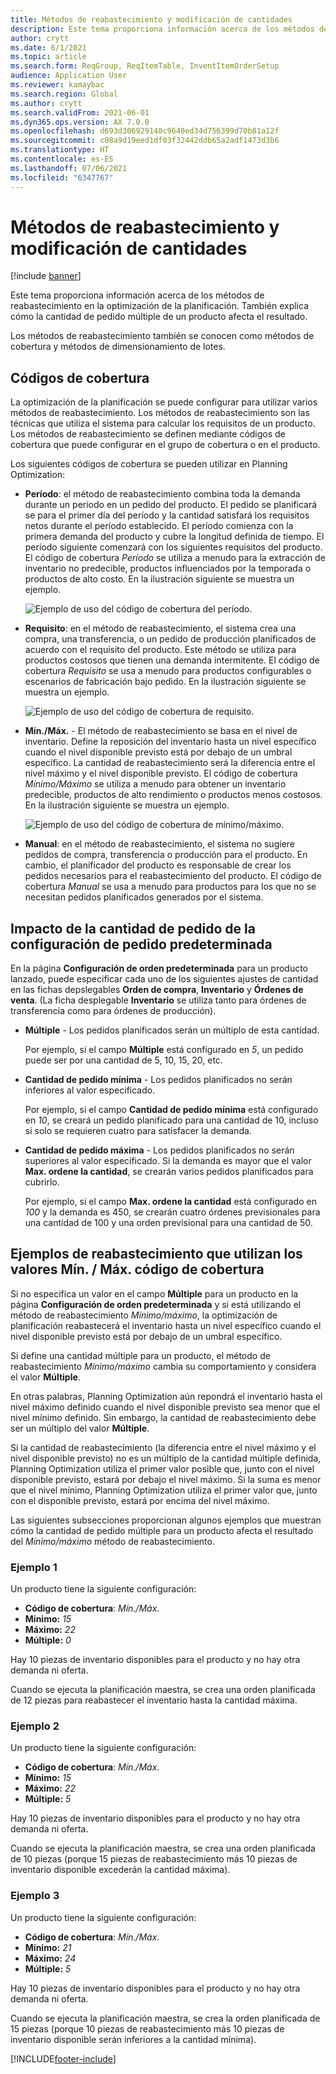 ```yaml
---
title: Métodos de reabastecimiento y modificación de cantidades
description: Este tema proporciona información acerca de los métodos de reabastecimiento en la optimización de la planificación. También explica cómo la cantidad de pedido múltiple de un producto afecta el resultado.
author: crytt
ms.date: 6/1/2021
ms.topic: article
ms.search.form: ReqGroup, ReqItemTable, InventItemOrderSetup
audience: Application User
ms.reviewer: kamaybac
ms.search.region: Global
ms.author: crytt
ms.search.validFrom: 2021-06-01
ms.dyn365.ops.version: AX 7.0.0
ms.openlocfilehash: d693d306929140c9640ed34d756399d70b81a12f
ms.sourcegitcommit: c08a9d19eed1df03f32442ddb65a2adf1473d3b6
ms.translationtype: HT
ms.contentlocale: es-ES
ms.lasthandoff: 07/06/2021
ms.locfileid: "6347767"
---
```

# <a name="replenishment-methods-and-quantity-modification"></a>Métodos de reabastecimiento y modificación de cantidades

[!include [banner](../../includes/banner.md)]

Este tema proporciona información acerca de los métodos de reabastecimiento en la optimización de la planificación. También explica cómo la cantidad de pedido múltiple de un producto afecta el resultado.

Los métodos de reabastecimiento también se conocen como métodos de cobertura y métodos de dimensionamiento de lotes.

## <a name="coverage-codes"></a>Códigos de cobertura

La optimización de la planificación se puede configurar para utilizar varios métodos de reabastecimiento. Los métodos de reabastecimiento son las técnicas que utiliza el sistema para calcular los requisitos de un producto. Los métodos de reabastecimiento se definen mediante códigos de cobertura que puede configurar en el grupo de cobertura o en el producto.

Los siguientes códigos de cobertura se pueden utilizar en Planning Optimization:

- **Período**: el método de reabastecimiento combina toda la demanda durante un período en un pedido del producto. El pedido se planificará se para el primer día del período y la cantidad satisfará los requisitos netos durante el período establecido. El período comienza con la primera demanda del producto y cubre la longitud definida de tiempo. El período siguiente comenzará con los siguientes requisitos del producto. El código de cobertura *Período* se utiliza a menudo para la extracción de inventario no predecible, productos influenciados por la temporada o productos de alto costo. En la ilustración siguiente se muestra un ejemplo.

    ![Ejemplo de uso del código de cobertura del período.](./media/coverage-code-period.png "Ejemplo de uso del código de cobertura del período")

- **Requisito**: en el método de reabastecimiento, el sistema crea una compra, una transferencia, o un pedido de producción planificados de acuerdo con el requisito del producto. Este método se utiliza para productos costosos que tienen una demanda intermitente. El código de cobertura *Requisito* se usa a menudo para productos configurables o escenarios de fabricación bajo pedido. En la ilustración siguiente se muestra un ejemplo.

    ![Ejemplo de uso del código de cobertura de requisito.](./media/coverage-code-requirement.png "Ejemplo de uso del código de cobertura de requisito")

- **Mín./Máx.** - El método de reabastecimiento se basa en el nivel de inventario. Define la reposición del inventario hasta un nivel específico cuando el nivel disponible previsto está por debajo de un umbral específico. La cantidad de reabastecimiento será la diferencia entre el nivel máximo y el nivel disponible previsto. El código de cobertura *Mínimo/Máximo* se utiliza a menudo para obtener un inventario predecible, productos de alto rendimiento o productos menos costosos. En la ilustración siguiente se muestra un ejemplo.

    ![Ejemplo de uso del código de cobertura de mínimo/máximo.](./media/coverage-code-min-max.png "Ejemplo de uso del código de cobertura de mínimo/máximo")

- **Manual**: en el método de reabastecimiento, el sistema no sugiere pedidos de compra, transferencia o producción para el producto. En cambio, el planificador del producto es responsable de crear los pedidos necesarios para el reabastecimiento del producto. El código de cobertura *Manual* se usa a menudo para productos para los que no se necesitan pedidos planificados generados por el sistema.

## <a name="impact-of-the-order-quantity-from-default-order-settings"></a>Impacto de la cantidad de pedido de la configuración de pedido predeterminada

En la página **Configuración de orden predeterminada** para un producto lanzado, puede especificar cada uno de los siguientes ajustes de cantidad en las fichas depslegables **Orden de compra**, **Inventario** y **Órdenes de venta**. (La ficha desplegable **Inventario** se utiliza tanto para órdenes de transferencia como para órdenes de producción).

- **Múltiple** - Los pedidos planificados serán un múltiplo de esta cantidad.

    Por ejemplo, si el campo **Múltiple** está configurado en *5*, un pedido puede ser por una cantidad de 5, 10, 15, 20, etc.

- **Cantidad de pedido mínima** - Los pedidos planificados no serán inferiores al valor especificado.

    Por ejemplo, si el campo **Cantidad de pedido mínima** está configurado en *10*, se creará un pedido planificado para una cantidad de 10, incluso si solo se requieren cuatro para satisfacer la demanda.

- **Cantidad de pedido máxima** - Los pedidos planificados no serán superiores al valor especificado. Si la demanda es mayor que el valor **Max. ordene la cantidad**, se crearán varios pedidos planificados para cubrirlo.

    Por ejemplo, si el campo **Max. ordene la cantidad** está configurado en *100* y la demanda es 450, se crearán cuatro órdenes previsionales para una cantidad de 100 y una orden previsional para una cantidad de 50.

## <a name="examples-of-replenishment-that-use-the-minmax-coverage-code"></a>Ejemplos de reabastecimiento que utilizan los valores Mín. / Máx. código de cobertura

Si no especifica un valor en el campo **Múltiple** para un producto en la página **Configuración de orden predeterminada** y si está utilizando el método de reabastecimiento *Mínimo/máximo*, la optimización de planificación reabastecerá el inventario hasta un nivel específico cuando el nivel disponible previsto está por debajo de un umbral específico.

Si define una cantidad múltiple para un producto, el método de reabastecimiento *Mínimo/máximo* cambia su comportamiento y considera el valor **Múltiple**.

En otras palabras, Planning Optimization aún repondrá el inventario hasta el nivel máximo definido cuando el nivel disponible previsto sea menor que el nivel mínimo definido. Sin embargo, la cantidad de reabastecimiento debe ser un múltiplo del valor **Múltiple**.

Si la cantidad de reabastecimiento (la diferencia entre el nivel máximo y el nivel disponible previsto) no es un múltiplo de la cantidad múltiple definida, Planning Optimization utiliza el primer valor posible que, junto con el nivel disponible previsto, estará por debajo el nivel máximo. Si la suma es menor que el nivel mínimo, Planning Optimization utiliza el primer valor que, junto con el disponible previsto, estará por encima del nivel máximo.

Las siguientes subsecciones proporcionan algunos ejemplos que muestran cómo la cantidad de pedido múltiple para un producto afecta el resultado del *Mínimo/máximo* método de reabastecimiento.

### <a name="example-1"></a>Ejemplo 1

Un producto tiene la siguiente configuración:

- **Código de cobertura**: *Mín./Máx*.
- **Mínimo:** *15*
- **Máximo:** *22*
- **Múltiple:** *0*

Hay 10 piezas de inventario disponibles para el producto y no hay otra demanda ni oferta.

Cuando se ejecuta la planificación maestra, se crea una orden planificada de 12 piezas para reabastecer el inventario hasta la cantidad máxima.

### <a name="example-2"></a>Ejemplo 2

Un producto tiene la siguiente configuración:

- **Código de cobertura**: *Mín./Máx*.
- **Mínimo:** *15*
- **Máximo:** *22*
- **Múltiple:** *5*

Hay 10 piezas de inventario disponibles para el producto y no hay otra demanda ni oferta.

Cuando se ejecuta la planificación maestra, se crea una orden planificada de 10 piezas (porque 15 piezas de reabastecimiento más 10 piezas de inventario disponible excederán la cantidad máxima).

### <a name="example-3"></a>Ejemplo 3

Un producto tiene la siguiente configuración:

- **Código de cobertura**: *Mín./Máx*.
- **Mínimo:** *21*
- **Máximo:** *24*
- **Múltiple:** *5*

Hay 10 piezas de inventario disponibles para el producto y no hay otra demanda ni oferta.

Cuando se ejecuta la planificación maestra, se crea la orden planificada de 15 piezas (porque 10 piezas de reabastecimiento más 10 piezas de inventario disponible serán inferiores a la cantidad mínima).

[!INCLUDE[footer-include](../../../includes/footer-banner.md)]
